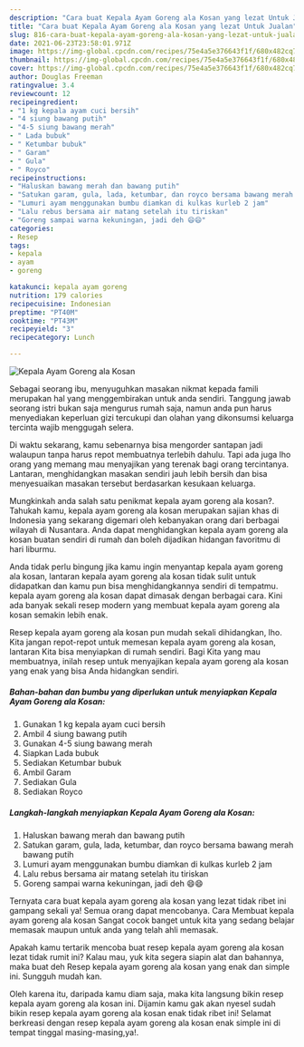 ```yaml
---
description: "Cara buat Kepala Ayam Goreng ala Kosan yang lezat Untuk Jualan"
title: "Cara buat Kepala Ayam Goreng ala Kosan yang lezat Untuk Jualan"
slug: 816-cara-buat-kepala-ayam-goreng-ala-kosan-yang-lezat-untuk-jualan
date: 2021-06-23T23:58:01.971Z
image: https://img-global.cpcdn.com/recipes/75e4a5e376643f1f/680x482cq70/kepala-ayam-goreng-ala-kosan-foto-resep-utama.jpg
thumbnail: https://img-global.cpcdn.com/recipes/75e4a5e376643f1f/680x482cq70/kepala-ayam-goreng-ala-kosan-foto-resep-utama.jpg
cover: https://img-global.cpcdn.com/recipes/75e4a5e376643f1f/680x482cq70/kepala-ayam-goreng-ala-kosan-foto-resep-utama.jpg
author: Douglas Freeman
ratingvalue: 3.4
reviewcount: 12
recipeingredient:
- "1 kg kepala ayam cuci bersih"
- "4 siung bawang putih"
- "4-5 siung bawang merah"
- " Lada bubuk"
- " Ketumbar bubuk"
- " Garam"
- " Gula"
- " Royco"
recipeinstructions:
- "Haluskan bawang merah dan bawang putih"
- "Satukan garam, gula, lada, ketumbar, dan royco bersama bawang merah bawang putih"
- "Lumuri ayam menggunakan bumbu diamkan di kulkas kurleb 2 jam"
- "Lalu rebus bersama air matang setelah itu tiriskan"
- "Goreng sampai warna kekuningan, jadi deh 😄😄"
categories:
- Resep
tags:
- kepala
- ayam
- goreng

katakunci: kepala ayam goreng 
nutrition: 179 calories
recipecuisine: Indonesian
preptime: "PT40M"
cooktime: "PT43M"
recipeyield: "3"
recipecategory: Lunch

---
```



![Kepala Ayam Goreng ala Kosan](https://img-global.cpcdn.com/recipes/75e4a5e376643f1f/680x482cq70/kepala-ayam-goreng-ala-kosan-foto-resep-utama.jpg)

Sebagai seorang ibu, menyuguhkan masakan nikmat kepada famili merupakan hal yang menggembirakan untuk anda sendiri. Tanggung jawab seorang istri bukan saja mengurus rumah saja, namun anda pun harus menyediakan keperluan gizi tercukupi dan olahan yang dikonsumsi keluarga tercinta wajib menggugah selera.

Di waktu  sekarang, kamu sebenarnya bisa mengorder santapan jadi walaupun tanpa harus repot membuatnya terlebih dahulu. Tapi ada juga lho orang yang memang mau menyajikan yang terenak bagi orang tercintanya. Lantaran, menghidangkan masakan sendiri jauh lebih bersih dan bisa menyesuaikan masakan tersebut berdasarkan kesukaan keluarga. 



Mungkinkah anda salah satu penikmat kepala ayam goreng ala kosan?. Tahukah kamu, kepala ayam goreng ala kosan merupakan sajian khas di Indonesia yang sekarang digemari oleh kebanyakan orang dari berbagai wilayah di Nusantara. Anda dapat menghidangkan kepala ayam goreng ala kosan buatan sendiri di rumah dan boleh dijadikan hidangan favoritmu di hari liburmu.

Anda tidak perlu bingung jika kamu ingin menyantap kepala ayam goreng ala kosan, lantaran kepala ayam goreng ala kosan tidak sulit untuk didapatkan dan kamu pun bisa menghidangkannya sendiri di tempatmu. kepala ayam goreng ala kosan dapat dimasak dengan berbagai cara. Kini ada banyak sekali resep modern yang membuat kepala ayam goreng ala kosan semakin lebih enak.

Resep kepala ayam goreng ala kosan pun mudah sekali dihidangkan, lho. Kita jangan repot-repot untuk memesan kepala ayam goreng ala kosan, lantaran Kita bisa menyiapkan di rumah sendiri. Bagi Kita yang mau membuatnya, inilah resep untuk menyajikan kepala ayam goreng ala kosan yang enak yang bisa Anda hidangkan sendiri.

<!--inarticleads1-->

##### Bahan-bahan dan bumbu yang diperlukan untuk menyiapkan Kepala Ayam Goreng ala Kosan:

1. Gunakan 1 kg kepala ayam cuci bersih
1. Ambil 4 siung bawang putih
1. Gunakan 4-5 siung bawang merah
1. Siapkan  Lada bubuk
1. Sediakan  Ketumbar bubuk
1. Ambil  Garam
1. Sediakan  Gula
1. Sediakan  Royco




<!--inarticleads2-->

##### Langkah-langkah menyiapkan Kepala Ayam Goreng ala Kosan:

1. Haluskan bawang merah dan bawang putih
1. Satukan garam, gula, lada, ketumbar, dan royco bersama bawang merah bawang putih
1. Lumuri ayam menggunakan bumbu diamkan di kulkas kurleb 2 jam
1. Lalu rebus bersama air matang setelah itu tiriskan
1. Goreng sampai warna kekuningan, jadi deh 😄😄




Ternyata cara buat kepala ayam goreng ala kosan yang lezat tidak ribet ini gampang sekali ya! Semua orang dapat mencobanya. Cara Membuat kepala ayam goreng ala kosan Sangat cocok banget untuk kita yang sedang belajar memasak maupun untuk anda yang telah ahli memasak.

Apakah kamu tertarik mencoba buat resep kepala ayam goreng ala kosan lezat tidak rumit ini? Kalau mau, yuk kita segera siapin alat dan bahannya, maka buat deh Resep kepala ayam goreng ala kosan yang enak dan simple ini. Sungguh mudah kan. 

Oleh karena itu, daripada kamu diam saja, maka kita langsung bikin resep kepala ayam goreng ala kosan ini. Dijamin kamu gak akan nyesel sudah bikin resep kepala ayam goreng ala kosan enak tidak ribet ini! Selamat berkreasi dengan resep kepala ayam goreng ala kosan enak simple ini di tempat tinggal masing-masing,ya!.

